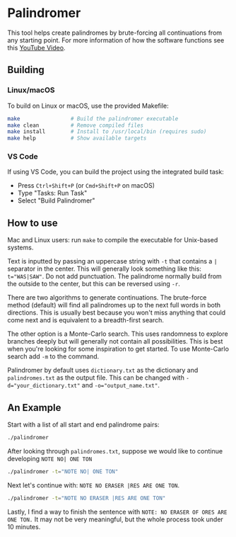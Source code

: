 # Palindromer
This tool helps create palindromes by brute-forcing all continuations from any starting point.
For more information of how the software functions see this [YouTube Video](https://youtu.be/ap08_AGPh8s).

## Building

### Linux/macOS
To build on Linux or macOS, use the provided Makefile:

```bash
make                # Build the palindromer executable
make clean          # Remove compiled files
make install        # Install to /usr/local/bin (requires sudo)
make help           # Show available targets
```

### VS Code
If using VS Code, you can build the project using the integrated build task:
- Press `Ctrl+Shift+P` (or `Cmd+Shift+P` on macOS)
- Type "Tasks: Run Task"
- Select "Build Palindromer"

## How to use
Mac and Linux users: run `make` to compile the executable for Unix-based systems.

Text is inputted by passing an uppercase string with `-t` that contains a `|` separator in the center.
This will generally look something like this: `t="WAS|SAW"`. Do not add punctuation.
The palindrome normally build from the outside to the center, but this can be reversed using `-r`.

There are two algorithms to generate continuations. The brute-force method (default) will find
all palindromes up to the next full words in both directions. This is usually best because you
won't miss anything that could come next and is equivalent to a breadth-first search.

The other option is a Monte-Carlo search. This uses randomness to explore branches deeply but
will generally not contain all possibilities. This is best when you're looking for some
inspiration to get started. To use Monte-Carlo search add `-m` to the command.

Palindromer by default uses `dictionary.txt` as the dictionary and `palindromes.txt` as the output file.
This can be changed with `-d="your_dictionary.txt"` and `-o="output_name.txt"`.

## An Example
Start with a list of all start and end palindrome pairs:

```bash
./palindromer
```

After looking through `palindromes.txt`, suppose we would like to continue developing `NOTE NO| ONE TON`

```bash
./palindromer -t="NOTE NO| ONE TON"
```

Next let's continue with: `NOTE NO ERASER |RES ARE ONE TON`.

```bash
./palindromer -t="NOTE NO ERASER |RES ARE ONE TON"
```

Lastly, I find a way to finish the sentence with `NOTE: NO ERASER OF ORES ARE ONE TON.`
It may not be very meaningful, but the whole process took under 10 minutes.
